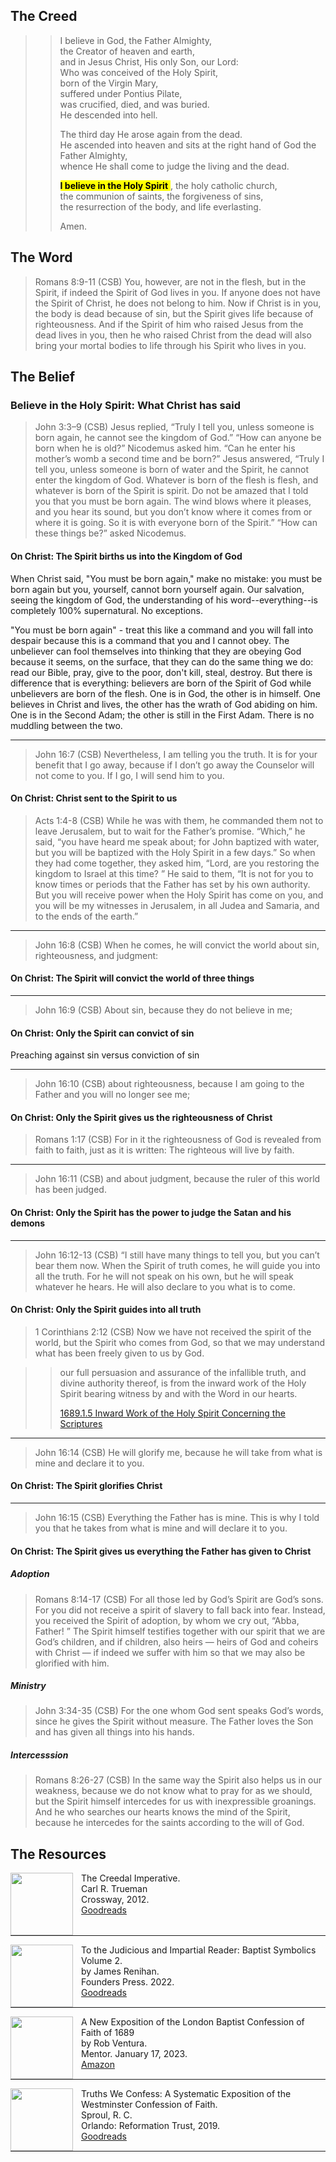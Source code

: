 <style>
bgy { 
  background-color: yellow;
  color: black;
  }
</style>

## The Creed

>>I believe in God, the Father Almighty,  
>>the Creator of heaven and earth,  
>>and in Jesus Christ, His only Son, our Lord:  
>>Who was conceived of the Holy Spirit,  
>>born of the Virgin Mary,  
>>suffered under Pontius Pilate,  
>>was crucified, died, and was buried.  
>>He descended into hell.  
>>  
>>The third day He arose again from the dead.  
>>He ascended into heaven and sits at the right hand of God the Father Almighty,  
>>whence He shall come to judge the living and the dead.  
>>  
>><bgy> **I believe in the Holy Spirit** </bgy>, the holy catholic church,  
>>the communion of saints, the forgiveness of sins,  
>>the resurrection of the body, and life everlasting.  
>>  
>>Amen.

## The Word

>Romans 8:9-11 (CSB) You, however, are not in the flesh, but in the Spirit, if indeed the Spirit of God lives in you. If anyone does not have the Spirit of Christ, he does not belong to him. Now if Christ is in you, the body is dead because of sin, but the Spirit gives life because of righteousness. And if the Spirit of him who raised Jesus from the dead lives in you, then he who raised Christ from the dead will also bring your mortal bodies to life through his Spirit who lives in you.

## The Belief

### Believe in the Holy Spirit: What Christ has said

>John 3:3–9 (CSB) Jesus replied, “Truly I tell you, unless someone is born again, he cannot see the kingdom of God.” “How can anyone be born when he is old?” Nicodemus asked him. “Can he enter his mother’s womb a second time and be born?” Jesus answered, “Truly I tell you, unless someone is born of water and the Spirit, he cannot enter the kingdom of God. Whatever is born of the flesh is flesh, and whatever is born of the Spirit is spirit. Do not be amazed that I told you that you must be born again. The wind blows where it pleases, and you hear its sound, but you don’t know where it comes from or where it is going. So it is with everyone born of the Spirit.” “How can these things be?” asked Nicodemus.

#### On Christ: The Spirit births us into the Kingdom of God

When Christ said, "You must be born again," make no mistake: you must be born again but you, yourself, cannot born yourself again. Our salvation, seeing the kingdom of God, the understanding of his word--everything--is completely 100% supernatural. No exceptions.

"You must be born again" - treat this like a command and you will fall into despair because this is a command that you and I cannot obey. The unbeliever can fool themselves into thinking that they are obeying God because it seems, on the surface, that they can do the same thing we do: read our Bible, pray, give to the poor, don't kill, steal, destroy. But there is difference that is everything: believers are born of the Spirit of God while unbelievers are born of the flesh. One is in God, the other is in himself. One believes in Christ and lives, the other has the wrath of God abiding on him. One is in the Second Adam; the other is still in the First Adam. There is no muddling between the two.

---

>John 16:7 (CSB) Nevertheless, I am telling you the truth. It is for your benefit that I go away, because if I don’t go away the Counselor will not come to you. If I go, I will send him to you. 

#### On Christ: Christ sent to the Spirit to us

>Acts 1:4-8 (CSB) While he was with them, he commanded them not to leave Jerusalem, but to wait for the Father’s promise. “Which,” he said, “you have heard me speak about; for John baptized with water, but you will be baptized with the Holy Spirit in a few days.” So when they had come together, they asked him, “Lord, are you restoring the kingdom to Israel at this time? ” He said to them, “It is not for you to know times or periods that the Father has set by his own authority. But you will receive power when the Holy Spirit has come on you, and you will be my witnesses in Jerusalem, in all Judea and Samaria, and to the ends of the earth.”

---

>John 16:8 (CSB) When he comes, he will convict the world about sin, righteousness, and judgment: 

#### On Christ: The Spirit will convict the world of three things

---

>John 16:9 (CSB) About sin, because they do not believe in me; 

#### On Christ: Only the Spirit can convict of sin

Preaching against sin versus conviction of sin

---

>John 16:10 (CSB) about righteousness, because I am going to the Father and you will no longer see me; 

#### On Christ: Only the Spirit gives us the righteousness of Christ

>Romans 1:17 (CSB) For in it the righteousness of God is revealed from faith to faith, just as it is written: The righteous will live by faith.

---

>John 16:11 (CSB) and about judgment, because the ruler of this world has been judged. 

#### On Christ: Only the Spirit has the power to judge the Satan and his demons

---

>John 16:12-13 (CSB) “I still have many things to tell you, but you can’t bear them now. When the Spirit of truth comes, he will guide you into all the truth. For he will not speak on his own, but he will speak whatever he hears. He will also declare to you what is to come. 

#### On Christ: Only the Spirit guides into all truth

>1 Corinthians 2:12 (CSB) Now we have not received the spirit of the world, but the Spirit who comes from God, so that we may understand what has been freely given to us by God.

>>our full persuasion and assurance of the infallible truth, and divine authority thereof, is from the inward work of the Holy Spirit bearing witness by and with the Word in our hearts.
>>
>>[1689.1.5 Inward Work of the Holy Spirit Concerning the Scriptures](https://theologic.us/posts/confession-1689/1689-1-5-the-inward-work-of-holy-spirit-concerning-scripture/)

---

>John 16:14 (CSB) He will glorify me, because he will take from what is mine and declare it to you. 

#### On Christ: The Spirit glorifies Christ

---

>John 16:15 (CSB) Everything the Father has is mine. This is why I told you that he takes from what is mine and will declare it to you.

#### On Christ: The Spirit gives us everything the Father has given to Christ

##### Adoption

>Romans 8:14-17 (CSB) For all those led by God’s Spirit are God’s sons. For you did not receive a spirit of slavery to fall back into fear. Instead, you received the Spirit of adoption, by whom we cry out, “Abba, Father! ” The Spirit himself testifies together with our spirit that we are God’s children, and if children, also heirs — heirs of God and coheirs with Christ — if indeed we suffer with him so that we may also be glorified with him.

##### Ministry

>John 3:34-35 (CSB) For the one whom God sent speaks God’s words, since he gives the Spirit without measure. The Father loves the Son and has given all things into his hands.

##### Intercesssion

>Romans 8:26-27 (CSB) In the same way the Spirit also helps us in our weakness, because we do not know what to pray for as we should, but the Spirit himself intercedes for us with inexpressible groanings. And he who searches our hearts knows the mind of the Spirit, because he intercedes for the saints according to the will of God.

## The Resources

<img src="/images/book-creedal-imperative-trueman.jpg" align="left" width="100" style="padding-right: 10px" />The Creedal Imperative.  
Carl R. Trueman  
Crossway, 2012.  
[Goodreads](https://www.goodreads.com/book/show/14452976-the-creedal-imperative?ac=1&from_search=true&qid=GTaJVGWwOY&rank=1)

<p style="clear:both;">

---

<img src="/images/confession-1689-judacious-reader-renihan.png" align="left" width="100" style="padding-right: 10px" />To the Judicious and Impartial Reader: Baptist Symbolics Volume 2.  
by James Renihan.  
Founders Press. 2022.  
[Goodreads](https://www.goodreads.com/book/show/17867976-modern-exposition-of-the-1689-baptist-confession-of-faith)

<p style="clear:both;">

---

<img src="/images/confession-1689-new-exposition-ventura.jpg" align="left" width="100" style="padding-right: 10px" />A New Exposition of the London Baptist Confession of Faith of 1689    
by Rob Ventura.  
Mentor. January 17, 2023.  
[Amazon](https://www.amazon.com/Exposition-London-Baptist-Confession-Faith/dp/1527108902/ref=asc_df_1527108902/?tag=hyprod-20&linkCode=df0&hvadid=598295323603&hvpos=&hvnetw=g&hvrand=3877532160906942020&hvpone=&hvptwo=&hvqmt=&hvdev=c&hvdvcmdl=&hvlocint=&hvlocphy=9014286&hvtargid=pla-1722666080628&psc=1)

<p style="clear:both;">

---

<img src="/images/confession-wcf-truths-we-confess-sproul.jpg" align="left" width="100" style="padding-right: 10px" />Truths We Confess: A Systematic Exposition of the Westminster Confession of Faith.  
Sproul, R. C.    
Orlando: Reformation Trust, 2019.  
[Goodreads](https://www.goodreads.com/book/show/50024945-truths-we-confess?ac=1&from_search=true&qid=ssTkBgIFwE&rank=1)

<p style="clear:both;">

---
